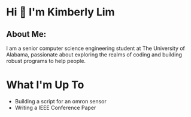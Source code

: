 # Hi 👋 I'm Kimberly Lim

## About Me: 
I am a senior computer science engineering student at The University of Alabama, passionate about exploring the realms of coding and building robust programs to help people. 

# What I'm Up To
* Building a script for an omron sensor
* Writing a IEEE Conference Paper
